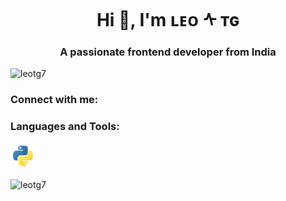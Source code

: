 <h1 align="center">Hi 👋, I'm ʟᴇᴏ ᠰ ᴛɢ</h1>
<h3 align="center">A passionate frontend developer from India</h3>

<p align="left"> <img src="https://komarev.com/ghpvc/?username=leotg7&label=Profile%20views&color=0e75b6&style=flat" alt="leotg7" /> </p>

<h3 align="left">Connect with me:</h3>
<p align="left">
</p>

<h3 align="left">Languages and Tools:</h3>
<p align="left"> <a href="https://www.python.org" target="_blank" rel="noreferrer"> <img src="https://raw.githubusercontent.com/devicons/devicon/master/icons/python/python-original.svg" alt="python" width="40" height="40"/> </a> </p>

<p><img align="center" src="https://github-readme-streak-stats.herokuapp.com/?user=leotg7&" alt="leotg7" /></p>
